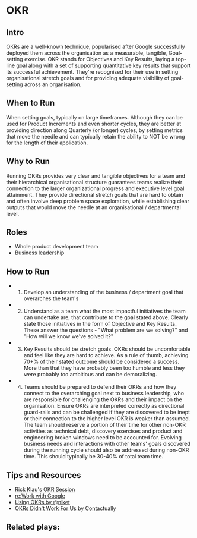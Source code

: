 # OKR

## Intro
OKRs are a well-known technique, popularised after Google successfully deployed them across the organisation as a measurable, tangible, Goal-setting exercise. OKR stands for Objectives and Key Results, laying a top-line goal along with a set of supporting quantitative key results that support its successful achievement. They're recognised for their use in setting organisational stretch goals and for providing adequate visibility of goal-setting across an organisation.

## When to Run
When setting goals, typically on large timeframes. Although they can be used for Product Increments and even shorter cycles, they are better at providing direction along Quarterly (or longer) cycles, by setting metrics that move the needle and can typically retain the ability to NOT be wrong for the length of their application.

## Why to Run
Running OKRs provides very clear and tangible objectives for a team and their hierarchical organisational structure guarantees teams realize their connection to the larger organizational progress and executive level goal attainment. They provide directional stretch goals that are hard to obtain and often involve deep problem space exploration, while establishing clear outputs that would move the needle at an organisational / departmental level.

## Roles
* Whole product development team
* Business leadership

## How to Run
* 1) Develop an understanding of the business / department goal that overarches the team's
* 2) Understand as a team what the most impactful initiatives the team can undertake are, that contribute to the goal stated above. Clearly state those initiatives in the form of Objective and Key Results. These answer the questions - "What problem are we solving?" and "How will we know we've solved it?"
* 3) Key Results should  be stretch goals. OKRs should be uncomfortable and feel like they are hard to achieve. As a rule of thumb, achieving 70+% of their stated outcome should be considered a success. More than that they have probably been too humble and less they were probably too ambitious and can be demoralizing.
* 4) Teams should be prepared to defend their OKRs and how they connect to the overarching goal next to business leadership, who are responsible for challenging the OKRs and their impact on the organisation. Ensure OKRs are interpreted correctly as directional guard-rails and can be challenged if they are discovered to be inept or their connection to the higher level OKR is weaker than assumed. The team should reserve a portion of their time for other non-OKR activities as technical debt, discovery exercises and product and engineering broken windows need to be accounted for. Evolving business needs and interactions with other teams' goals discovered during the running cycle should also be addressed during non-OKR time. This should typically be 30-40% of total team time.

## Tips and Resources
* [Rick Klau's OKR Session](https://www.youtube.com/watch?v=mJB83EZtAjc)
* [re:Work with Google](https://rework.withgoogle.com/guides/set-goals-with-okrs/steps/introduction/)
* [Using OKRs by @niket](https://medium.com/startup-tools/okrs-5afdc298bc28)
* [OKRs Didn't Work For Us by Contactually](http://blog.contactually.com/inside-contactually-okrs-didnt-work-for-us/)

## Related plays:
